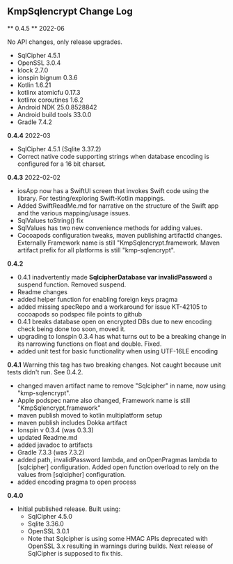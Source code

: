 ## KmpSqlencrypt Change Log


** 0.4.5 ** 2022-06

No API changes, only release upgrades.

- SqlCipher 4.5.1
- OpenSSL 3.0.4
- klock 2.7.0
- ionspin bignum 0.3.6
- Kotlin 1.6.21
- kotlinx atomicfu 0.17.3
- kotlinx coroutines 1.6.2
- Android NDK 25.0.8528842
- Android build tools 33.0.0
- Gradle 7.4.2

**0.4.4**  2022-03

- SqlCipher 4.5.1 (Sqlite 3.37.2) 
- Correct native code supporting strings when database encoding is configured for a 16 bit charset.

**0.4.3**  2022-02-02

- iosApp now has a SwiftUI screen that invokes Swift code using the library. For testing/exploring Swift-Kotlin mappings. 
- Added SwiftReadMe.md for narrative on the structure of the Swift app and the various mapping/usage issues.
- SqlValues toString() fix
- SqlValues has two new convenience methods for adding values. 
- Cocoapods configuration tweaks, maven publishing artifactId changes. Externally Framework name is still "KmpSqlencrypt.framework. Maven artifact prefix for all platforms is still "kmp-sqlencrypt".

**0.4.2**
- 0.4.1 inadvertently made **SqlcipherDatabase var invalidPassword** a suspend function. Removed suspend.
- Readme changes
- added helper function for enabling foreign keys pragma 
- added missing specRepo and a workaround for issue KT-42105 to cocoapods so podspec file points to github
- 0.4.1 breaks database open on encrypted DBs due to new encoding check being done too soon, moved it.
- upgrading to Ionspin 0.3.4 has what turns out to be a breaking change in its narrowing functions on float and double. Fixed.
- added unit test for basic functionality when using UTF-16LE encoding

**0.4.1** Warning this tag has two breaking changes. Not caught because unit tests didn't run. See 0.4.2.

- changed maven artifact name to remove "Sqlcipher" in name, now using "kmp-sqlencrypt". 
- Apple podspec name also changed, Framework name is still "KmpSqlencrypt.framework"
- maven publish moved to kotlin multiplatform setup
- maven publish includes Dokka artifact  
- Ionspin v 0.3.4 (was 0.3.3)
- updated Readme.md
- added javadoc to artifacts
- Gradle 7.3.3 (was 7.3.2)
- added path, invalidPassword lambda, and onOpenPragmas lambda to [sqlcipher] configuration. Added open function overload to rely on the values from [sqlcipher] configuration.
- added encoding pragma to open process

**0.4.0**

- Initial published release. Built using:
    - SqlCipher 4.5.0 
    - Sqlite 3.36.0
    - OpenSSL 3.0.1
    - Note that Sqlcipher is using some HMAC APIs deprecated with OpenSSL 3.x resulting in warnings during builds. Next release of SqlCipher is supposed to fix this. 
